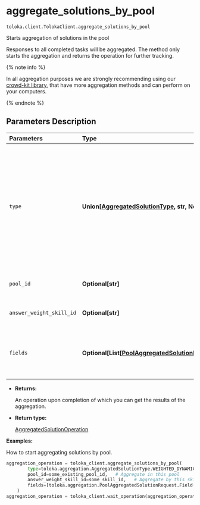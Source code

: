 # aggregate_solutions_by_pool
`toloka.client.TolokaClient.aggregate_solutions_by_pool`

Starts aggregation of solutions in the pool


Responses to all completed tasks will be aggregated.
The method only starts the aggregation and returns the operation for further tracking.

{% note info %}

In all aggregation purposes we are strongly recommending using our [crowd-kit library](https://github.com/Toloka/crowd-kit),
that have more aggregation methods and can perform on your computers.

{% endnote %}

## Parameters Description

| Parameters | Type | Description |
| :----------| :----| :-----------|
`type`|**Union\[[AggregatedSolutionType](toloka.client.aggregation.AggregatedSolutionType.md), str, None\]**|<p>Aggregation type. WEIGHTED_DYNAMIC_OVERLAP - Aggregation of responses in a pool with dynamic overlap. DAWID_SKENE - Dawid-Skene aggregation model.     A. Philip Dawid and Allan M. Skene. 1979.     Maximum Likelihood Estimation of Observer Error-Rates Using the EM Algorithm.     Journal of the Royal Statistical Society. Series C (Applied Statistics), Vol. 28, 1 (1979), 20–28.     [https://doi.org/10.2307/2346806](https://doi.org/10.2307/2346806)</p>
`pool_id`|**Optional\[str\]**|<p>In which pool to aggregate the results.</p>
`answer_weight_skill_id`|**Optional\[str\]**|<p>A skill that determines the weight of the performer&#x27;s response.</p>
`fields`|**Optional\[List\[[PoolAggregatedSolutionRequest.Field](toloka.client.aggregation.PoolAggregatedSolutionRequest.Field.md)\]\]**|<p>Output data fields to use for aggregating responses. For best results, each of these fields must have a limited number of response options.</p>

* **Returns:**

  An operation upon completion of which you can get the results of the aggregation.

* **Return type:**

  [AggregatedSolutionOperation](toloka.client.operations.AggregatedSolutionOperation.md)

**Examples:**

How to start aggregating solutions by pool.

```python
aggregation_operation = toloka_client.aggregate_solutions_by_pool(
        type=toloka.aggregation.AggregatedSolutionType.WEIGHTED_DYNAMIC_OVERLAP,
        pool_id=some_existing_pool_id,   # Aggregate in this pool
        answer_weight_skill_id=some_skill_id,   # Aggregate by this skill
        fields=[toloka.aggregation.PoolAggregatedSolutionRequest.Field(name='result')]  # Aggregate this field
    )
aggregation_operation = toloka_client.wait_operation(aggregation_operation)
```
